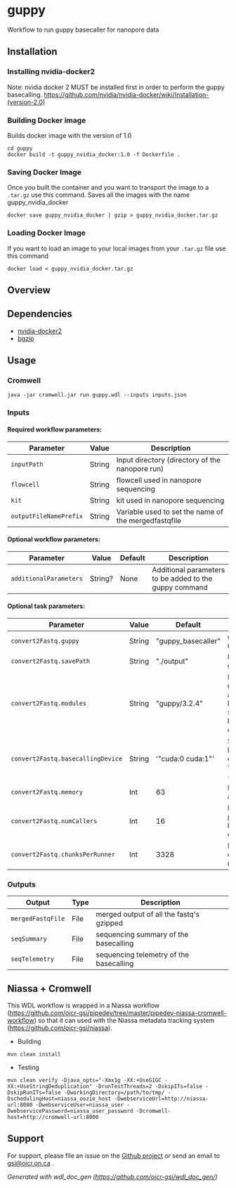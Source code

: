 # guppy

Workflow to run guppy basecaller for nanopore data

## Installation

### Installing nvidia-docker2

Note: nvidia docker 2 MUST be installed first in order to perform the guppy basecalling.
https://github.com/nvidia/nvidia-docker/wiki/Installation-(version-2.0)

### Building Docker image

Builds docker image with the version of 1.0
```
cd guppy
docker build -t guppy_nvidia_docker:1.0 -f Dockerfile .
```

### Saving Docker Image

Once you built the container and you want to transport the image to a `.tar.gz` use this command. Saves all the images with the name guppy_nvidia_docker
```
docker save guppy_nvidia_docker | gzip > guppy_nvidia_docker.tar.gz
```

### Loading Docker Image

If you want to load an image to your local images from your `.tar.gz` file use this command
```
docker load < guppy_nvidia_docker.tar.gz
```

## Overview

## Dependencies

* [nvidia-docker2](https://github.com/NVIDIA/nvidia-docker/wiki/Installation-(version-2.0))
* [bgzip](http://www.htslib.org/doc/bgzip.html)


## Usage

### Cromwell
```
java -jar cromwell.jar run guppy.wdl --inputs inputs.json
```

### Inputs

#### Required workflow parameters:
Parameter|Value|Description
---|---|---
`inputPath`|String|Input directory (directory of the nanopore run)
`flowcell`|String|flowcell used in nanopore sequencing
`kit`|String|kit used in nanopore sequencing
`outputFileNamePrefix`|String|Variable used to set the name of the mergedfastqfile


#### Optional workflow parameters:
Parameter|Value|Default|Description
---|---|---|---
`additionalParameters`|String?|None|Additional parameters to be added to the guppy command


#### Optional task parameters:
Parameter|Value|Default|Description
---|---|---|---
`convert2Fastq.guppy`|String|"guppy_basecaller"|guppy_basecaller name to use.
`convert2Fastq.savePath`|String|"./output"|Path to save the guppy output
`convert2Fastq.modules`|String|"guppy/3.2.4"|Environment module names and version to load (space separated) before command execution.
`convert2Fastq.basecallingDevice`|String|'"cuda:0 cuda:1"'|Specify basecalling device: 'auto', or 'cuda:<device_id>'.
`convert2Fastq.memory`|Int|63|Memory (in GB) allocated for job.
`convert2Fastq.numCallers`|Int|16|Number of parallel basecallers to create.
`convert2Fastq.chunksPerRunner`|Int|3328|Maximum chunks per runner.


### Outputs

Output | Type | Description
---|---|---
`mergedFastqFile`|File|merged output of all the fastq's gzipped
`seqSummary`|File|sequencing summary of the basecalling
`seqTelemetry`|File|sequencing telemetry of the basecalling


## Niassa + Cromwell

This WDL workflow is wrapped in a Niassa workflow (https://github.com/oicr-gsi/pipedev/tree/master/pipedev-niassa-cromwell-workflow) so that it can used with the Niassa metadata tracking system (https://github.com/oicr-gsi/niassa).

* Building
```
mvn clean install
```

* Testing
```
mvn clean verify -Djava_opts="-Xmx1g -XX:+UseG1GC -XX:+UseStringDeduplication" -DrunTestThreads=2 -DskipITs=false -DskipRunITs=false -DworkingDirectory=/path/to/tmp/ -DschedulingHost=niassa_oozie_host -DwebserviceUrl=http://niassa-url:8080 -DwebserviceUser=niassa_user -DwebservicePassword=niassa_user_password -Dcromwell-host=http://cromwell-url:8000
```

## Support

For support, please file an issue on the [Github project](https://github.com/oicr-gsi) or send an email to gsi@oicr.on.ca .

_Generated with wdl_doc_gen (https://github.com/oicr-gsi/wdl_doc_gen/)_
